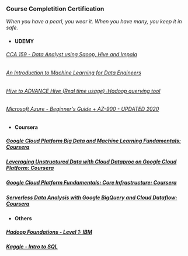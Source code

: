 
### Course Completition Certification 
_When you have a pearl, you wear it. When you have many, you keep it in safe._

- #### UDEMY
###### [CCA 159 - Data Analyst using Sqoop, Hive and Impala](https://www.udemy.com/course/cca-159-data-analyst-using-sqoop-hive-and-impala/)
###### [An Introduction to Machine Learning for Data Engineers](https://www.udemy.com/course/an-introduction-to-machine-learning-for-data-engineers/)
###### [Hive to ADVANCE Hive (Real time usage) :Hadoop querying tool](https://www.udemy.com/course/hadoop-querying-tool-hive-to-advance-hivereal-time-usage/)
###### [ Microsoft Azure - Beginner's Guide + AZ-900 - UPDATED 2020](https://www.udemy.com/course/microsoft-azure-beginners-guide/)
###### []()

- #### Coursera
##### [Google Cloud Platform Big Data and Machine Learning Fundamentals: Coursera](https://www.coursera.org/account/accomplishments/certificate/PCSJKUTPY3FC)
##### [Leveraging Unstructured Data with Cloud Dataproc on Google Cloud Platform: Coursera](https://www.coursera.org/account/accomplishments/certificate/88PPRSQDYDYX)
##### [Google Cloud Platform Fundamentals: Core Infrastructure: Coursera](https://www.coursera.org/account/accomplishments/certificate/W89HM8F42RLK)
##### [Serverless Data Analysis with Google BigQuery and Cloud Dataflow: Coursera](https://www.coursera.org/account/accomplishments/certificate/CC4VFGPLNP3Q)


- #### Others
##### [Hadoop Foundations - Level 1: IBM](https://courses.cognitiveclass.ai/certificates/486ed8d6241743abb5a6edf82a1204b9)
##### [Kaggle - Intro to SQL](https://www.kaggle.com/learn/certification/anuragambuja/intro-to-sql)
